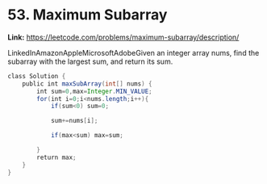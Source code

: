 # 53. Maximum Subarray

**Link:** https://leetcode.com/problems/maximum-subarray/description/

LinkedInAmazonAppleMicrosoftAdobeGiven an integer array nums, find the subarray with the largest sum, and return its sum.

```java
class Solution {
    public int maxSubArray(int[] nums) {
        int sum=0,max=Integer.MIN_VALUE;
        for(int i=0;i<nums.length;i++){
            if(sum<0) sum=0;

            sum+=nums[i];

            if(max<sum) max=sum;

        }
        return max;
    }
}
```
